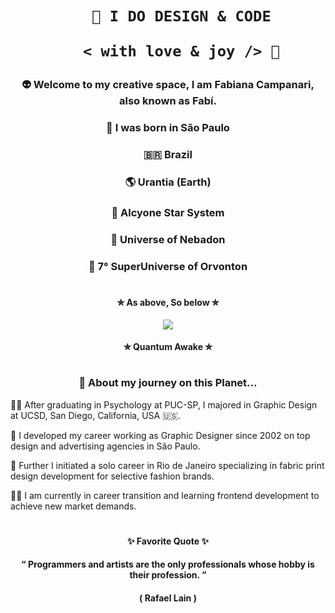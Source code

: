  <h1 align="center">  
    
        🎨 I DO DESIGN & CODE 

         < with love & joy /> 🤎  
</h1>

### <p align="center"> 👽 Welcome to my creative space, I am Fabiana Campanari, also known as Fabí. </p>

###  <p align="center"> 🏡 I was born in São Paulo </p>

###  <p align="center"> 🇧🇷 Brazil </P>

###  <p align="center"> 🌎 Urantia (Earth) </p>

###  <p align="center"> 💫 Alcyone Star System </p>

###  <p align="center"> 🔅 Universe of Nebadon </p>

###  <p align="center"> 🔆 7° SuperUniverse of Orvonton </p>
 
#

#### <p align="center"> ✮ As above, So below ✮ </p>
   
<p align="center">
  <img src="https://user-images.githubusercontent.com/113218619/207962226-673d57ec-c076-47c4-8f8a-c1e57e834f6f.gif" />

#### <p align="center"> ✮ Quantum Awake ✮ </p> 

#
                
### <p align="center"> 🚀 About my journey on this Planet...  </p>

 👩‍🎓 After graduating in Psychology at PUC-SP, I majored in Graphic Design at UCSD, San Diego, California, USA 🇺🇸.

🎨 I developed my career working as Graphic Designer since 2002 on top design and advertising agencies in São Paulo.

👗 Further I initiated a solo career in Rio de Janeiro specializing in fabric print design development for selective fashion brands.

👩‍💻 I am currently in career transition and learning frontend development to achieve new market demands.

#

#### <p align="center">  ✨ Favorite Quote ✨  
 
#### <p align="center"> “ Programmers and artists are the only professionals whose hobby is their profession. ”

#### <p align="center"> ( Rafael Lain ) 




 
 
